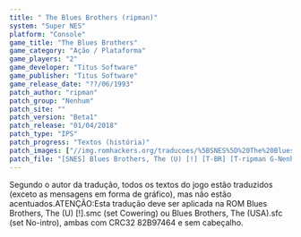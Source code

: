 ```yaml
---
title: " The Blues Brothers (ripman)"
system: "Super NES"
platform: "Console"
game_title: "The Blues Brothers"
game_category: "Ação / Plataforma"
game_players: "2"
game_developer: "Titus Software"
game_publisher: "Titus Software"
game_release_date: "??/06/1993"
patch_author: "ripman"
patch_group: "Nenhum"
patch_site: ""
patch_version: "Beta1"
patch_release: "01/04/2018"
patch_type: "IPS"
patch_progress: "Textos (história)"
patch_images: ["//img.romhackers.org/traducoes/%5BSNES%5D%20The%20Blues%20Brothers%20-%20ripman%20-%201.png","//img.romhackers.org/traducoes/%5BSNES%5D%20The%20Blues%20Brothers%20-%20ripman%20-%202.png","//img.romhackers.org/traducoes/%5BSNES%5D%20The%20Blues%20Brothers%20-%20ripman%20-%203.png"]
patch_file: "[SNES] Blues Brothers, The (U) [!] [T-BR] [T-ripman G-Nenhum] [V-Beta1 A-2018].7z"
---
```

Segundo o autor da tradução, todos os textos do jogo estão traduzidos (exceto as mensagens em forma de gráfico), mas não estão acentuados.ATENÇÃO:Esta tradução deve ser aplicada na ROM Blues Brothers, The (U) [!].smc (set Cowering) ou Blues Brothers, The (USA).sfc (set No-intro), ambas com CRC32 82B97464 e sem cabeçalho.